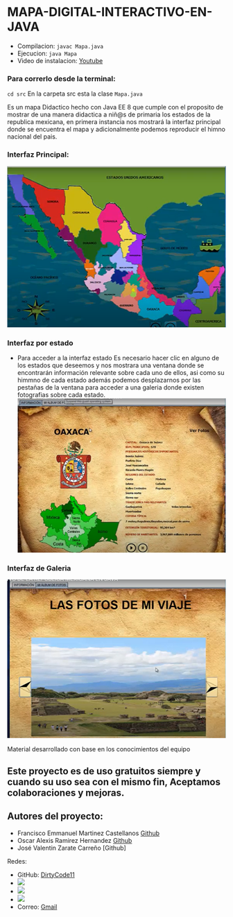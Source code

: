 # MAPA-DIGITAL-INTERACTIVO-EN-JAVA
* Compilacion: ``javac Mapa.java``
* Ejecucion: ``java Mapa``
* Video de instalacion: [Youtube](https://youtu.be/mpi98gClT3o)

### Para correrlo desde la terminal:
``cd src``
En la carpeta src esta la clase ``Mapa.java``

Es un mapa Didactico hecho con Java EE 8 que cumple con el proposito de mostrar de una manera didactica a niñ@s de primaria
los estados de la republica mexicana, en primera instancia nos mostrará la interfaz principal donde se encuentra el mapa y 
adicionalmente podemos reproducir el himno nacional del pais.

### Interfaz Principal:
![Image text](https://github.com/DIRTYCODE11/MAPA-DIGITAL-INTERACTIVO-EN-JAVA/blob/master/images/mapa%20oficial.png)

### Interfaz por estado
* Para acceder a la interfaz estado 
Es necesario hacer clic en alguno de los estados que deseemos y nos mostrara una ventana donde se encontrarán información
relevante sobre cada uno de ellos, asi como su himmno de cada estado además podemos desplazarnos por las pestañas de la
ventana para acceder a una galeria donde existen fotografias sobre cada estado.
![Image text](https://github.com/DIRTYCODE11/MAPA-DIGITAL-INTERACTIVO-EN-JAVA/blob/master/images/ejemplo-estado.png)
### Interfaz de Galeria
![Image text](https://github.com/DIRTYCODE11/MAPA-DIGITAL-INTERACTIVO-EN-JAVA/blob/master/images/ejemplo-galeria.png)

Material desarrollado con base en los conocimientos del equipo 
## Este proyecto es de uso gratuitos siempre y cuando su uso sea con el mismo fin, Aceptamos colaboraciones y mejoras.

## Autores del proyecto: 
  * Francisco Emmanuel Martinez Castellanos [Github](https://github.com/Emmanuel1102)
  * Oscar Alexis Ramirez Hernandez [Github](https://github.com/AlexisRamirezHernandez)
  * José Valentin Zarate Carreño [Github]
  
Redes:
* GitHub: [DirtyCode11](https://github.com/DIRTYCODE11)
* <a href="https://github.com/DIRTYCODE11"><img src="https://img.shields.io/badge/-DirtyCode11_-3b5998?style=flat&logo=Github&logoColor=white"/></a> 
* <a href="https://www.facebook.com/Dirty-Code-108423987446075"><img src="https://img.shields.io/badge/-DirtyCode_-3b5998?style=flat&logo=Facebook&logoColor=white"/></a> 
* <a href="https://www.instagram.com/dirtycode_11"><img src="https://img.shields.io/badge/-@dirtycode_11_-E4405F?style=flat&logo=Instagram&logoColor=white"/></a> &nbsp;
* Correo: [Gmail](ayudadirtycode@gmail.com)
